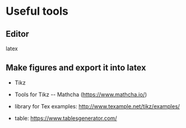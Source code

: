 # Useful tools

## Editor

latex

## Make figures and export it into latex

- Tikz

- Tools for Tikz -- Mathcha (https://www.mathcha.io/)

- library for Tex examples: http://www.texample.net/tikz/examples/

- table: https://www.tablesgenerator.com/

